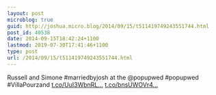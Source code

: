 ```yaml
---
layout: post
microblog: true
guid: http://joshua.micro.blog/2014/09/15/t511419749243551744.html
post_id: 40538
date: 2014-09-15T18:42:24+1100
lastmod: 2019-07-30T17:41:46+1100
type: post
url: /2014/09/15/t511419749243551744.html
---
```

Russell and Simone #marriedbyjosh at the @popupwed #popupwed #VillaPourzand [t.co/UuI3WbnRL...](http://t.co/UuI3WbnRLD) [t.co/bnsUWOVr4...](http://t.co/bnsUWOVr4C)
